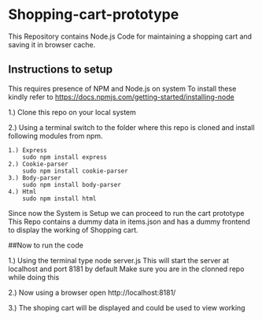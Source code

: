 # Shopping-cart-prototype
This Repository contains Node.js Code for maintaining a shopping cart and saving it in browser cache.   

## Instructions to setup 
This requires presence of NPM and Node.js on system
To install these kindly refer to https://docs.npmjs.com/getting-started/installing-node

1.) Clone this repo on your local system

2.) Using a terminal switch to the folder where this repo is cloned and install following modules from npm.

    1.) Express  
        sudo npm install express
    2.) Cookie-parser  
        sudo npm install cookie-parser
    3.) Body-parser
        sudo npm install body-parser
    4.) Html
        sudo npm install html

Since now the System is Setup we can proceed to run the cart prototype 
This Repo contains a dummy data in items.json and has a dummy frontend to display the working of Shopping cart.

##Now to run the code 

1.) Using the terminal type
    node server.js 
    This will start the server at localhost and port 8181 by default
    Make sure you are in the clonned repo while doing this

2.) Now using a browser open http://localhost:8181/ 

3.) The shoping cart will be displayed and could be used to view working
